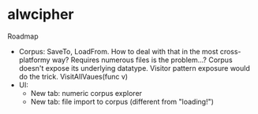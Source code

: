 # alwcipher

Roadmap
- Corpus: SaveTo, LoadFrom. How to deal with that in the most cross-platformy way? Requires numerous files is the problem...?
Corpus doesn't expose its underlying datatype. Visitor pattern exposure would do the trick. VisitAllVaues(func v)
- UI:
    - New tab: numeric corpus explorer
    - New tab: file import to corpus (different from "loading!")